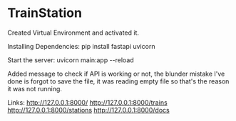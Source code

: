 # TrainStation
Created Virtual Environment and activated it.

Installing Dependencies:
pip install fastapi uvicorn

Start the server:
uvicorn main:app --reload

Added message to check if API is working or not, the blunder mistake I've done is forgot to save the file, it was reading empty file so that's the reason it was not running.

Links:
http://127.0.0.1:8000/
http://127.0.0.1:8000/trains
http://127.0.0.1:8000/stations
http://127.0.0.1:8000/docs


